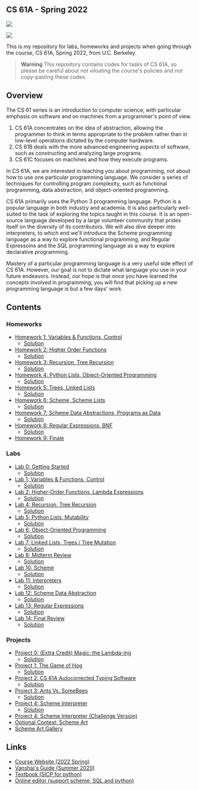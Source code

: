 ## CS 61A - Spring 2022

<img src="https://img.shields.io/badge/%E6%96%87%E6%A1%A3%E6%9B%B4%E6%96%B0%E6%97%B6%E9%97%B4-2022--07--17-blue">

<a href="./README-zh_CN"><img src="https://img.shields.io/badge/%E8%AF%91%E6%96%87-%E7%AE%80%E4%BD%93%E4%B8%AD%E6%96%87-green"></a>

This is my repository for labs, homeworks and projects when going through the course, CS 61A, Spring 2022, from U.C. Berkeley.

> **Warning**
> This repository contains codes for tasks of CS 61A, so please be careful about not viloating the course's policies and not copy-pasting these codes.

## Overview

The CS 61 series is an introduction to computer science, with particular emphasis on software and on machines from a programmer's point of view.

1. CS 61A concentrates on the idea of abstraction, allowing the programmer to think in terms appropriate to the problem rather than in low-level operations dictated by the computer hardware.
2. CS 61B deals with the more advanced engineering aspects of software, such as constructing and analyzing large programs.
3. CS 61C focuses on machines and how they execute programs.

In CS 61A, we are interested in teaching you about programming, not about how to use one particular programming language. We consider a series of techniques for controlling program complexity, such as functional programming, data abstraction, and object-oriented programming.

CS 61A primarily uses the Python 3 programming language. Python is a popular language in both industry and academia. It is also particularly well-suited to the task of exploring the topics taught in this course. It is an open-source language developed by a large volunteer community that prides itself on the diversity of its contributors. We will also dive deeper into interpreters, to which end we'll introduce the Scheme programming language as a way to explore functional programming, and Regular Expressoins and the SQL programming language as a way to explore declarative programming.

Mastery of a particular programming language is a very useful side effect of CS 61A. However, our goal is not to dictate what language you use in your future endeavors. Instead, our hope is that once you have learned the concepts involved in programming, you will find that picking up a new programming language is but a few days' work.

## Contents

### Homeworks

- [Homework 1: Variables & Functions, Control](./hws/hw01/)
    - [Solution](./hws/hw01/hw01/)
- [Homework 2: Higher Order Functions](./hws/hw02/)
    - [Solution](./hws/hw02/hw02/)
- [Homework 3: Recursion, Tree Recursion](./hws/hw03/)
    - [Solution](./hws/hw03/hw03/)
- [Homework 4: Python Lists, Object-Oriented Programming](./hws/hw04/)
    - [Solution](./hws/hw04/hw04/)
- [Homework 5: Trees, Linked Lists](./hws/hw05/)
    - [Solution](./hws/hw05/hw05/)
- [Homework 6: Scheme, Scheme Lists](./hws/hw06/)
    - [Solution](./hws/hw06/hw06/)
- [Homework 7: Scheme Data Abstractions, Programs as Data](./hws/hw07/)
    - [Solution](./hws/hw07/hw07/)
- [Homework 8: Regular Expressions, BNF](./hws/hw08/)
    - [Solution](./hws/hw08/hw08/)
- [Homework 9: Finale](./hws/hw09/)

### Labs

- [Lab 0: Getting Started](./labs/lab00/)
    - [Solution](./labs/lab00/lab00/)
- [Lab 1: Variables & Functions, Control](./labs/lab01/)
    - [Solution](./labs/lab01/lab01/)
- [Lab 2: Higher-Order Functions, Lambda Expressions](./labs/lab02/)
    - [Solution](./labs/lab02/lab02/)
- [Lab 4: Recursion, Tree Recursion](./labs/lab04/)
    - [Solution](./labs/lab04/lab04/)
- [Lab 5: Python Lists, Mutability](./labs/lab05/)
    - [Solution](./labs/lab05/lab05/)
- [Lab 6: Object-Oriented Programming](./labs/lab06/)
    - [Solution](./labs/lab06/lab06/)
- [Lab 7: Linked Lists, Trees / Tree Mutation](./labs/lab07/)
    - [Solution](./labs/lab07/lab07/)
- [Lab 8: Midterm Review](./labs/lab08/)
    - [Solution](./labs/lab08/lab08/)
- [Lab 10: Scheme](./labs/lab10/)
    - [Solution](./labs/lab10/lab10/)
- [Lab 11: Interpreters](./labs/lab11/)
    - [Solution](./labs/lab11/lab11/)
- [Lab 12: Scheme Data Abstraction](./labs/lab12/)
    - [Solution](./labs/lab12/lab12/)
- [Lab 13: Regular Expressions](./labs/lab13/)
    - [Solution](./labs/lab13/lab13/)
- [Lab 14: Final Review](./labs/lab14/)
    - [Solution](./labs/lab14/lab14/)

### Projects

- [Project 0: (Extra Credit) Magic: the Lambda-ing](./projects/project0/)
    - [Solution](./projects/project0/lambdaing/)
- [Project 1: The Game of Hog](./projects/project1/)
    - [Solution](./projects/project1/hog/)
- [Project 2: CS 61A Autocorrected Typing Software](./projects/project2/)
    - [Solution](./projects/project2/cats/)
- [Project 3: Ants Vs. SomeBees](./projects/project3/)
    - [Solution](./projects/project3/ants/)
- [Project 4: Scheme Interpreter](./projects/project4/)
    - [Solution](./projects/project4/scheme/)
- [Project 4: Scheme Interpreter (Challenge Version)](./projects/project4(Challenge%20Version)/)
- [Optional Contest: Scheme Art](./projects/project5/)
- [Scheme Art Gallery](./projects/project6/)

## Links

- [Course Website (2022 Spring)](https://inst.eecs.berkeley.edu/~cs61a/sp22/)
- [Vanshaj's Guide (Summer 2020)](https://cs61a.vanshaj.dev/welcome/)
- [Textbook (SICP for python)](http://composingprograms.com/)
- [Online editor (support scheme, SQL and python)](https://code.cs61a.org/)
